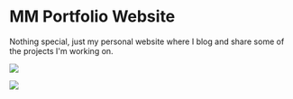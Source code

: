 MM Portfolio Website
=========

Nothing special, just my personal website where I blog and share some of the projects I'm working on.


![](github.com/marcomorawec/portfolio/img/portfolio1.png)

![](github.com/marcomorawec/portfolio/img/portfolio2.png)


